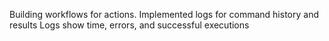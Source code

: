 Building workflows for actions.
Implemented logs for command history and results
Logs show time, errors, and successful executions
